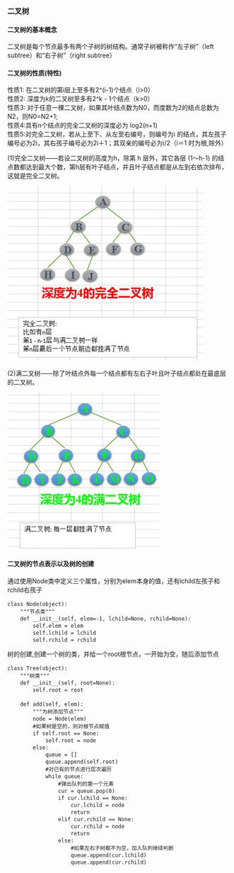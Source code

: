 ### 二叉树
#### 二叉树的基本概念
二叉树是每个节点最多有两个子树的树结构。通常子树被称作“左子树”（left subtree）和“右子树”（right subtree）

#### 二叉树的性质(特性)
性质1: 在二叉树的第i层上至多有2^(i-1)个结点（i>0）  
性质2: 深度为k的二叉树至多有2^k - 1个结点（k>0）  
性质3: 对于任意一棵二叉树，如果其叶结点数为N0，而度数为2的结点总数为N2，则N0=N2+1;  
性质4:具有n个结点的完全二叉树的深度必为 log2(n+1)  
性质5:对完全二叉树，若从上至下、从左至右编号，则编号为i 的结点，其左孩子编号必为2i，其右孩子编号必为2i＋1；其双亲的编号必为i/2（i＝1 时为根,除外）

(1)完全二叉树——若设二叉树的高度为h，除第 h 层外，其它各层 (1～h-1) 的结点数都达到最大个数，第h层有叶子结点，并且叶子结点都是从左到右依次排布，这就是完全二叉树。

![alt文本](img/完全二叉树.png "完全二叉树")

(2)满二叉树——除了叶结点外每一个结点都有左右子叶且叶子结点都处在最底层的二叉树。

![alt文本](img/满二叉树.png "满二叉树")

#### 二叉树的节点表示以及树的创建
通过使用Node类中定义三个属性，分别为elem本身的值，还有lchild左孩子和rchild右孩子

    class Node(object):
        """节点类"""
        def __init__(self, elem=-1, lchild=None, rchild=None):
            self.elem = elem
            self.lchild = lchild
            self.rchild = rchild

树的创建,创建一个树的类，并给一个root根节点，一开始为空，随后添加节点

    class Tree(object):
        """树类"""
        def __init__(self, root=None):
            self.root = root

        def add(self, elem):
            """为树添加节点"""
            node = Node(elem)
            #如果树是空的，则对根节点赋值
            if self.root == None:
                self.root = node
            else:
                queue = []
                queue.append(self.root)
                #对已有的节点进行层次遍历
                while queue:
                    #弹出队列的第一个元素
                    cur = queue.pop(0)
                    if cur.lchild == None:
                        cur.lchild = node
                        return
                    elif cur.rchild == None:
                        cur.rchild = node
                        return
                    else:
                        #如果左右子树都不为空，加入队列继续判断
                        queue.append(cur.lchild)
                        queue.append(cur.rchild)
